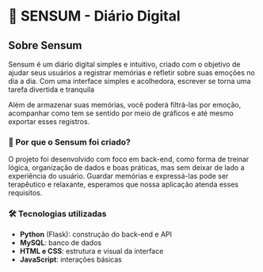 # 🌿 SENSUM - Diário Digital

## Sobre Sensum

Sensum é um diário digital simples e intuitivo, criado com o objetivo de ajudar seus usuários a registrar memórias e refletir sobre suas emoções no dia a dia. Com uma interface simples e acolhedora, escrever se torna uma tarefa divertida e tranquila

Além de armazenar suas memórias, você poderá filtrá-las por emoção, acompanhar como tem se sentido por meio de gráficos e até mesmo exportar esses registros. 

### 💭 Por que o Sensum foi criado?

O projeto foi desenvolvido com foco em back-end, como forma de treinar lógica, organização de dados e boas práticas, mas sem deixar de lado a experiência do usuário. Guardar memórias e expressá-las pode ser terapêutico e relaxante, esperamos que nossa aplicação atenda esses requisitos.

### 🛠 Tecnologias utilizadas

* **Python** (Flask): construção do back-end e API
* **MySQL**: banco de dados
* **HTML e CSS**: estrutura e visual da interface
* **JavaScript**: interações básicas